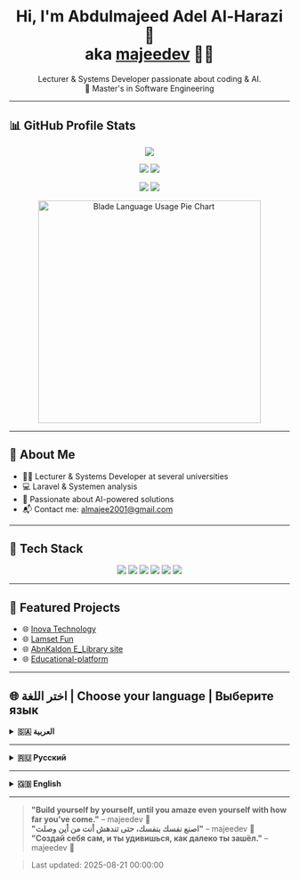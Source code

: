<!-- Centered Header -->

<p align="center">
 
</p>

<h1 align="center">Hi, I'm Abdulmajeed Adel Al-Harazi 👋<br>aka <a href="https://majeedev.github.io/portfolio/">majeedev</a> 👨‍💻</h1>


<p align="center">
  Lecturer & Systems Developer passionate about coding & AI.  
  <br>
  🧠 Master's in Software Engineering  
</p>

---

## 📊 GitHub Profile Stats 

<p align="center">
  <img src="https://github-profile-summary-cards.vercel.app/api/cards/profile-details?username=majeedev&theme=tokyonight" />
</p>

<p align="center">
  <img src="https://github-profile-summary-cards.vercel.app/api/cards/repos-per-language?username=majeedev&theme=tokyonight" />
  <img src="https://github-profile-summary-cards.vercel.app/api/cards/most-commit-language?username=majeedev&theme=tokyonight" />
</p>

<p align="center">
  <img src="https://github-profile-summary-cards.vercel.app/api/cards/stats?username=majeedev&theme=tokyonight" />
  <img src="https://github-profile-summary-cards.vercel.app/api/cards/productive-time?username=majeedev&theme=tokyonight&utcOffset=+3" />
</p>


<p align="center">
  <img
    src="https://quickchart.io/chart?c=%7Btype%3A'doughnut'%2Cdata%3A%7Blabels%3A%5B'Blade'%2C'PHP'%2C'HTML'%2C'C%23'%5D%2Cdatasets%3A%5B%7Bdata%3A%5B30%2C30%2C20%2C20%5D%7D%5D%7D%7D"
    alt="Blade Language Usage Pie Chart"
    width="400"
  />
</p>

---

## 🧠 About Me

- 👨‍🏫 Lecturer & Systems Developer at several universities
- 💻 Laravel & Systemen analysis
- 🤖 Passionate about AI-powered solutions
- 📬 Contact me: almajee2001@gmail.com

---

## 🚀 Tech Stack

<p align="center">
  <img src="https://img.shields.io/badge/-Laravel-E34F26?style=flat&logo=laravel&logoColor=white" />
  <img src="https://img.shields.io/badge/-Flutter-02569B?style=flat&logo=flutter&logoColor=white" />
  <img src="https://img.shields.io/badge/-PHP-777BB4?style=flat&logo=php&logoColor=white" />
  <img src="https://img.shields.io/badge/-Dart-0175C2?style=flat&logo=dart&logoColor=white" />
  <img src="https://img.shields.io/badge/-Git-F05032?style=flat&logo=git&logoColor=white" />
  <img src="https://img.shields.io/badge/-MySQL-4479A1?style=flat&logo=mysql&logoColor=white" />
</p>

---

## 🔗 Featured Projects

- 🌐 [Inova Technology](https://inoovatech-main-w3gfin.laravel.cloud/)
- 🌐 [Lamset Fun](https://decorationmanagemntsystem-laravel-10-master-pytztm.laravel.cloud/)
- 🌐 [AbnKaldon E_Library site](https://abn-kaldon.kesug.com/)
- 🌐 [Educational-platform](https://majeedev.github.io/Educational-platform/)

---

## 🌐 اختر اللغة | Choose your language | Выберите язык

<details>
<summary id="العربية"><strong>🇸🇦 العربية</strong></summary>

### 👋 مرحباً، أنا عبدالمجيد عادل الحرازي – aka [majeedev](https://majeedev.github.io/portfolio/) 👨‍💻

#### 🧠 عني:
- 👨‍🏫 محاضر ومطور نظم في عدة جامعات  
- 💻 أعمل على مشاريع باستخدام Laravel وتحليل النظم  
- 🌍 أعيش حاليًا في موسكو لدراسة الماجستير في هندسة البرمجيات 🇷🇺  
- 📈 شغفي هو بناء حلول تقنية تمزج بين البرمجة والذكاء الاصطناعي  

#### 🛠️ التقنيات التي أستخدمها:
![Laravel](https://img.shields.io/badge/-Laravel-E34F26?style=flat&logo=laravel&logoColor=white)
![Flutter](https://img.shields.io/badge/-Flutter-02569B?style=flat&logo=flutter&logoColor=white)
![PHP](https://img.shields.io/badge/-PHP-777BB4?style=flat&logo=php&logoColor=white)
![Dart](https://img.shields.io/badge/-Dart-0175C2?style=flat&logo=dart&logoColor=white)
![Git](https://img.shields.io/badge/-Git-F05032?style=flat&logo=git&logoColor=white)
![MySQL](https://img.shields.io/badge/-MySQL-4479A1?style=flat&logo=mysql&logoColor=white)

#### 📊 إحصائياتي على GitHub:
![majeedev's GitHub stats](https://github-readme-stats.vercel.app/api?username=majeedev&show_icons=true&theme=radical)

#### 🌐 روابط مهمة:
- 💼 [موقعي الشخصي](https://majeedev.github.io/portfolio/)  
- 🔗 مشاريعي الحية على Laravel Cloud:  
  - 🌐 [انوفا تكنولوجي](https://inoovatech-main-w3gfin.laravel.cloud/)  
  - 🌐 [لمسة فن](https://decorationmanagemntsystem-laravel-10-master-pytztm.laravel.cloud/)
  - 🌐 [مكتبة ابن خلدون](https://abn-kaldon.kesug.com/)  
  - 🌐 [المنصة التعليمية](https://majeedev.github.io/Educational-platform/)  

📬 للتواصل: almajee2001@gmail.com

</details>

---

<details>
<summary id="русский"><strong>🇷🇺 Русский</strong></summary>

### 👋 Привет, я Абдульмаджид Адель Аль-Харази – aka [majeedev](https://github.com/majeedev) 👨‍💻

#### 🧠 Обо мне:
- 👨‍🏫 Преподаватель и разработчик систем в нескольких университетах  
- 💻 Работаю с проектами на Laravel и системный анализ  
- 🌍 Сейчас живу в Москве, изучаю магистратуру по Инженерии ПО 🇷🇺  
- 📈 Увлечён созданием умных решений, объединяющих код и ИИ  

#### 🛠️ Технологии, которые я использую:
![Laravel](https://img.shields.io/badge/-Laravel-E34F26?style=flat&logo=laravel&logoColor=white)
![Flutter](https://img.shields.io/badge/-Flutter-02569B?style=flat&logo=flutter&logoColor=white)
![PHP](https://img.shields.io/badge/-PHP-777BB4?style=flat&logo=php&logoColor=white)
![Dart](https://img.shields.io/badge/-Dart-0175C2?style=flat&logo=dart&logoColor=white)
![Git](https://img.shields.io/badge/-Git-F05032?style=flat&logo=git&logoColor=white)
![MySQL](https://img.shields.io/badge/-MySQL-4479A1?style=flat&logo=mysql&logoColor=white)

#### 📊 Статистика на GitHub:
![majeedev's GitHub stats](https://github-readme-stats.vercel.app/api?username=majeedev&show_icons=true&theme=radical)

#### 🌐 Полезные ссылки:
- 💼 [Персональный сайт](https://majeedev.github.io/portfolio/)  
- 🔗 Мои проекты на Laravel:  
  - 🌐 [Inova Technology](https://inoovatech-main-w3gfin.laravel.cloud/)  
  - 🌐 [Lamset Fun](https://decorationmanagemntsystem-laravel-10-master-pytztm.laravel.cloud/)
  - 🌐 [Inova Technology](https://inoovatech-main-w3gfin.laravel.cloud/)  
  - 🌐 [Lamset Fun](https://decorationmanagemntsystem-laravel-10-master-pytztm.laravel.cloud/)  


📬 Связь: almajee2001@gmail.com

</details>

---

<details>
<summary id="english"><strong>🇬🇧 English</strong></summary>

### 👋 Hi, I'm Abdulmajeed Adel Al-Harazi – aka [majeedev](https://github.com/majeedev) 👨‍💻

#### 🧠 About Me:
- 👨‍🏫 Lecturer & Systems Developer at several universities  
- 💻 Building projects using **Laravel** & **Flutter**  
- 🌍 Currently living in **Moscow** pursuing a Master's in **Software Engineering** 🇷🇺  
- 📈 Passionate about smart solutions combining **code + AI**

#### 🛠️ Tech Stack I Use:
![Laravel](https://img.shields.io/badge/-Laravel-E34F26?style=flat&logo=laravel&logoColor=white)
![Flutter](https://img.shields.io/badge/-Flutter-02569B?style=flat&logo=flutter&logoColor=white)
![PHP](https://img.shields.io/badge/-PHP-777BB4?style=flat&logo=php&logoColor=white)
![Dart](https://img.shields.io/badge/-Dart-0175C2?style=flat&logo=dart&logoColor=white)
![Git](https://img.shields.io/badge/-Git-F05032?style=flat&logo=git&logoColor=white)
![MySQL](https://img.shields.io/badge/-MySQL-4479A1?style=flat&logo=mysql&logoColor=white)

#### 📊 GitHub Stats:
![majeedev's GitHub stats](https://github-readme-stats.vercel.app/api?username=majeedev&show_icons=true&theme=radical)

#### 🌐 Useful Links:
- 💼 [Personal Website (coming soon)](https://majeedev.com)  
- 🔗 Live Laravel Projects:
- 🌐 [Inova Technology](https://inoovatech-main-w3gfin.laravel.cloud/)
- 🌐 [Lamset Fun](https://decorationmanagemntsystem-laravel-10-master-pytztm.laravel.cloud/)
- 🌐 [AbnKaldon E_Library site](https://abn-kaldon.kesug.com/)
- 🌐 [Educational-platform](https://majeedev.github.io/Educational-platform/)

📬 Contact me: almajee2001@gmail.com

</details>

---

> **"Build yourself by yourself, until you amaze even yourself with how far you've come."** – majeedev 🚀  
> **"اصنع نفسك بنفسك، حتى تندهش أنت من أين وصلت"** – majeedev 🚀  
> **"Создай себя сам, и ты удивишься, как далеко ты зашёл."** – majeedev 🚀

> Last updated: 2025-08-21 00:00:00
